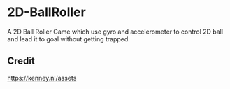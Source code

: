 # 2D-BallRoller
A 2D Ball Roller Game which use gyro and accelerometer to control 2D ball and lead it to goal without getting trapped.

## Credit
https://kenney.nl/assets
